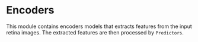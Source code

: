 # Encoders #

This module contains encoders models that extracts features from the input retina images. The extracted features are then processed by `Predictors`.